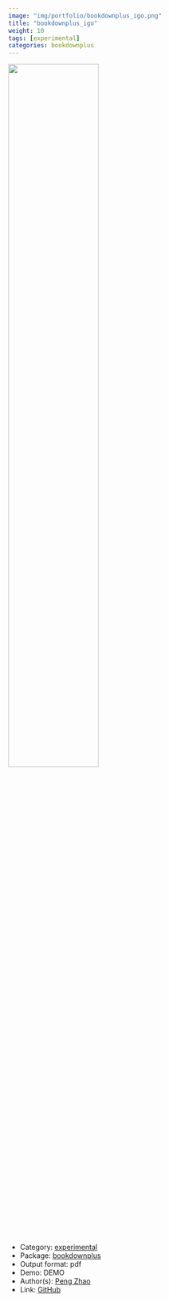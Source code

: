 ```yaml
---
image: "img/portfolio/bookdownplus_igo.png"
title: "bookdownplus_igo"
weight: 10
tags: [experimental]
categories: bookdownplus
---
```




<!--more-->

<p><a href="../../img/portfolio/bookdownplus_igo.png"><img class = "jf-image-shadow" src="../../img/portfolio/bookdownplus_igo.png", width="60%"></a></p>

- Category: [experimental](../../tags/experimental)
- Package: [bookdownplus](bookdownplus)
- Output format: pdf
- Demo: DEMO
- Author(s): [Peng Zhao](https://pzhao.org)
- Link: [GitHub](https://github.com/pzhaonet/bookdownplus)


